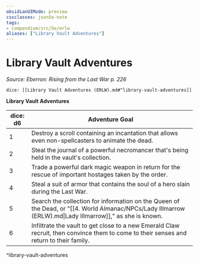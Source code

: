 ```yaml
---
obsidianUIMode: preview
cssclasses: json5e-note
tags:
- compendium/src/5e/erlw
aliases: ["Library Vault Adventures"]
---
```

# Library Vault Adventures
*Source: Eberron: Rising from the Last War p. 226* 

`dice: [[Library Vault Adventures (ERLW).md#^library-vault-adventures]]`

**Library Vault Adventures**

| dice: d6 | Adventure Goal |
|----------|----------------|
| 1 | Destroy a scroll containing an incantation that allows even non-spellcasters to animate the dead. |
| 2 | Steal the journal of a powerful necromancer that's being held in the vault's collection. |
| 3 | Trade a powerful dark magic weapon in return for the rescue of important hostages taken by the order. |
| 4 | Steal a suit of armor that contains the soul of a hero slain during the Last War. |
| 5 | Search the collection for information on the Queen of the Dead, or "[[4. World Almanac/NPCs/Lady Illmarrow (ERLW).md\|Lady Illmarrow]]," as she is known. |
| 6 | Infiltrate the vault to get close to a new Emerald Claw recruit, then convince them to come to their senses and return to their family. |
^library-vault-adventures